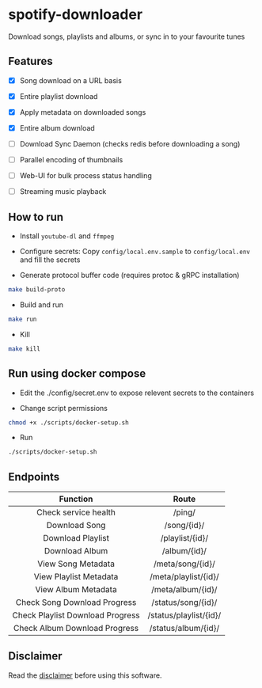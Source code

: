 # spotify-downloader
Download songs, playlists and albums, or sync in to your favourite tunes

## Features

- [X] Song download on a URL basis
- [X] Entire playlist download
- [X] Apply metadata on downloaded songs
- [X] Entire album download
- [ ] Download Sync Daemon (checks redis before downloading a song)
- [ ] Parallel encoding of thumbnails

- [ ] Web-UI for bulk process status handling
- [ ] Streaming music playback

## How to run

* Install `youtube-dl` and `ffmpeg`

* Configure secrets: Copy `config/local.env.sample` to `config/local.env` and fill the secrets

* Generate protocol buffer code (requires protoc & gRPC installation)

```sh
make build-proto
```

* Build and run
```sh
make run
```

* Kill

```sh
make kill
```

## Run using docker compose

* Edit the ./config/secret.env to expose relevent secrets to the containers

* Change script permissions

```sh
chmod +x ./scripts/docker-setup.sh
```

* Run

```sh
./scripts/docker-setup.sh
```

## Endpoints

| Function | Route |
|:--------:|:-----:|
| Check service health | /ping/ |
| Download Song | /song/{id}/ |
| Download Playlist | /playlist/{id}/ |
| Download Album | /album/{id}/ |
| View Song Metadata | /meta/song/{id}/ |
| View Playlist Metadata | /meta/playlist/{id}/ |
| View Album Metadata | /meta/album/{id}/ |
| Check Song Download Progress | /status/song/{id}/ |
| Check Playlist Download Progress | /status/playlist/{id}/ |
| Check Album Download Progress | /status/album/{id}/ |

## Disclaimer
Read the [disclaimer](disclaimer.md) before using this software.
